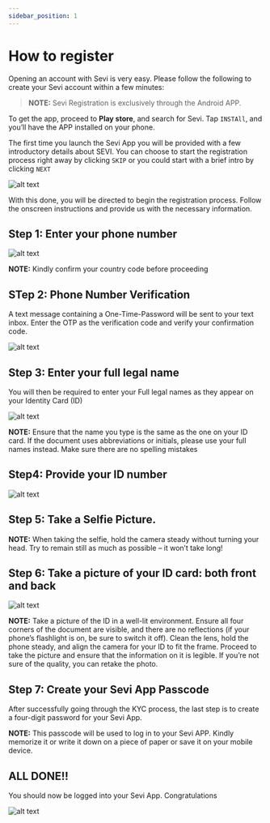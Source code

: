 ```yaml
---
sidebar_position: 1
---
```



# How to register
Opening an account with Sevi is very easy. Please follow the following to create your Sevi account within a few minutes:

> **NOTE:** Sevi Registration is exclusively through the Android APP.

To get the app, proceed to **Play store**, and search for Sevi. Tap `INSTAll`, and you’ll have the APP installed on your phone.

The first time you launch the Sevi App you will be provided with a few introductory details about SEVI.
You can choose to start the registration process right away by clicking `SKIP` or you could start with a brief intro by clicking `NEXT`


![alt text](/register/firstlaunch.png "Logo Title Text 1")

With this done, you will be directed to begin the registration process. Follow the onscreen instructions and provide us with the necessary information.

## Step 1: Enter your phone number

![alt text](/register/Phonenumber.png "Logo Title Text 1")

**NOTE:** Kindly confirm your country code before proceeding

## STep 2: Phone Number Verification
 A text message containing a One-Time-Password will be sent to your text inbox. Enter the OTP as the verification code and verify your confirmation code.


![alt text](/register/Verificationcode.png "Logo Title Text 1")

## Step 3: Enter your full legal name
You will then be required to enter your Full legal names as they appear on your Identity Card (ID)


![alt text](/register/KYCname.png "Logo Title Text 1")


**NOTE:** Ensure that the name you type is the same as the one on your ID card. If the document uses abbreviations or initials, please use your full names instead. Make sure there are no spelling mistakes

## Step4:	Provide your ID number 


![alt text](/register/KYCIDNumber.png "Logo Title Text 1")


## Step 5: Take a Selfie Picture.

**NOTE:** When taking the selfie, hold the camera steady without turning your head. Try to remain still as much as possible – it won’t take long!

## Step 6: 	Take a picture of your ID card: both front and back


![alt text](/register/KYCID.png "Logo Title Text 1")


**NOTE:** Take a picture of the ID in a well-lit environment.  Ensure all four corners of the document are visible, and there are no reflections (if your phone’s flashlight is on, be sure to switch it off). Clean the lens, hold the phone steady, and align the camera for your ID to fit the frame. Proceed to take the picture and ensure that the information on it is legible. If you’re not sure of the quality, you can retake the photo.

## Step 7:	Create your Sevi App Passcode
After successfully going through the KYC process, the last step is to create a four-digit password for your Sevi App. 

**NOTE:** This passcode will be used to log in to your Sevi APP. Kindly memorize it or write it down on a piece of paper or save it on your mobile device.

## ALL DONE!!
You should now be logged into your Sevi App. Congratulations


![alt text](/register/Personalwallet2.png "Logo Title Text 1")
